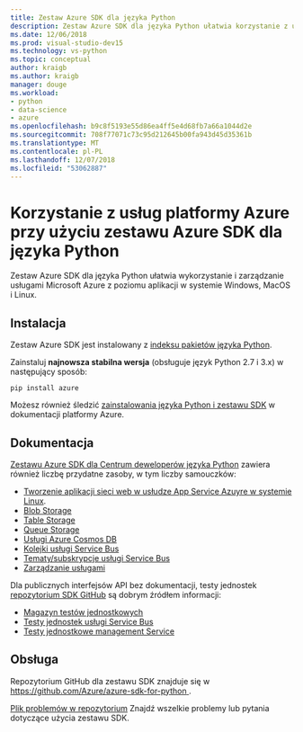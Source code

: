 ```yaml
---
title: Zestaw Azure SDK dla języka Python
description: Zestaw Azure SDK dla języka Python ułatwia korzystanie z usług Microsoft Azure z poziomu aplikacji Python działające na dowolnej platformie.
ms.date: 12/06/2018
ms.prod: visual-studio-dev15
ms.technology: vs-python
ms.topic: conceptual
author: kraigb
ms.author: kraigb
manager: douge
ms.workload:
- python
- data-science
- azure
ms.openlocfilehash: b9c8f5193e55d86ea4ff5e4d68fb7a66a1044d2e
ms.sourcegitcommit: 708f77071c73c95d212645b00fa943d45d35361b
ms.translationtype: MT
ms.contentlocale: pl-PL
ms.lasthandoff: 12/07/2018
ms.locfileid: "53062887"
---
```

# <a name="consume-azure-services-using-the-azure-sdk-for-python"></a>Korzystanie z usług platformy Azure przy użyciu zestawu Azure SDK dla języka Python

Zestaw Azure SDK dla języka Python ułatwia wykorzystanie i zarządzanie usługami Microsoft Azure z poziomu aplikacji w systemie Windows, MacOS i Linux.

## <a name="installation"></a>Instalacja

Zestaw Azure SDK jest instalowany z [indeksu pakietów języka Python](https://pypi.python.org/pypi/azure).

Zainstaluj **najnowsza stabilna wersja** (obsługuje język Python 2.7 i 3.x) w następujący sposób:

```command
pip install azure
```

Możesz również śledzić [zainstalowania języka Python i zestawu SDK](https://docs.microsoft.com/azure/python-how-to-install/) w dokumentacji platformy Azure.

## <a name="documentation"></a>Dokumentacja

[Zestawu Azure SDK dla Centrum deweloperów języka Python](https://docs.microsoft.com/python/azure/?view=azure-python) zawiera również liczbę przydatne zasoby, w tym liczby samouczków:

- [Tworzenie aplikacji sieci web w usłudze App Service Azuyre w systemie Linux](/azure/app-service/containers/quickstart-python).
- [Blob Storage](/azure/storage/blobs/storage-quickstart-blobs-python)
- [Table Storage](/azure/cosmos-db/table-storage-how-to-use-python)
- [Queue Storage](/azure/storage/storage-python-how-to-use-queue-storage)
- [Usługi Azure Cosmos DB](/azure/cosmos-db/sql-api-python-application)
- [Kolejki usługi Service Bus](/azure/service-bus-messaging/service-bus-python-how-to-use-queues)
- [Tematy/subskrypcje usługi Service Bus](/azure/service-bus-messaging/service-bus-python-how-to-use-topics-subscriptions)
- [Zarządzanie usługami](/azure/cloud-services/cloud-services-python-how-to-use-service-management)

Dla publicznych interfejsów API bez dokumentacji, testy jednostek [repozytorium SDK GitHub](https://github.com/Azure/azure-sdk-for-python) są dobrym źródłem informacji:

- [Magazyn testów jednostkowych](https://github.com/Azure/azure-storage-python/tree/master/tests)
- [Testy jednostek usługi Service Bus](https://github.com/Azure/azure-sdk-for-python/tree/master/azure-servicebus/tests)
- [Testy jednostkowe management Service](https://github.com/Azure/azure-sdk-for-python/tree/master/azure-servicemanagement-legacy/tests)

## <a name="support"></a>Obsługa

Repozytorium GitHub dla zestawu SDK znajduje się w [ https://github.com/Azure/azure-sdk-for-python ](https://github.com/Azure/azure-sdk-for-python).

[Plik problemów w repozytorium](https://github.com/Azure/azure-sdk-for-python/issues) Znajdź wszelkie problemy lub pytania dotyczące użycia zestawu SDK.

